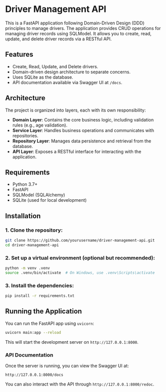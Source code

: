 # Driver Management API

This is a FastAPI application following Domain-Driven Design (DDD) principles to manage drivers. The application provides CRUD operations for managing driver records using SQLModel. It allows you to create, read, update, and delete driver records via a RESTful API.

## Features
- Create, Read, Update, and Delete drivers.
- Domain-driven design architecture to separate concerns.
- Uses SQLite as the database.
- API documentation available via Swagger UI at `/docs`.

## Architecture
The project is organized into layers, each with its own responsibility:

- **Domain Layer**: Contains the core business logic, including validation rules (e.g., age validation).
- **Service Layer**: Handles business operations and communicates with repositories.
- **Repository Layer**: Manages data persistence and retrieval from the database.
- **API Layer**: Exposes a RESTful interface for interacting with the application.

## Requirements
- Python 3.7+
- FastAPI
- SQLModel (SQLAlchemy)
- SQLite (used for local development)

## Installation

### 1. Clone the repository:

```bash
git clone https://github.com/yourusername/driver-management-api.git
cd driver-management-api
```

### 2. Set up a virtual environment (optional but recommended):

```bash
python -m venv .venv
source .venv/bin/activate  # On Windows, use .venv\Scripts\activate
```

### 3. Install the dependencies:

```bash
pip install -r requirements.txt
```

## Running the Application

You can run the FastAPI app using `uvicorn`:

```bash
uvicorn main:app --reload
```

This will start the development server on `http://127.0.0.1:8000`.

### API Documentation

Once the server is running, you can view the Swagger UI at:

```
http://127.0.0.1:8000/docs
```

You can also interact with the API through `http://127.0.0.1:8000/redoc`.